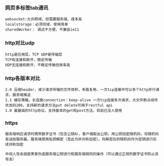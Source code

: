 ### 网页多标签tab通讯

```
websocket:允许跨域，但需要服务端，成本高
localstorage：必须同域，使用简单
sharedWorker： 调试不方便，不兼容ie11
```



### http对比udp

```
http是应用层，TCP UDP是传输层
TCP有连接和断开，稳定传输
UDP无连接和断开，不稳定传输但效率高
```



### http各版本对比

```
2.0 压缩header，减少请求传输的文件体积，多路复用，一次tcp连接中可以多个http并行请求，服务端推送
1.1 缓存策略，长连接connection：keep-alive 一次tcp连接多次请求，大文件断点续传 状态码206，支持新的请求方法put delete可用于restful api
1.0 最基础的http协议，支持基本的get和post方法，目前已没人使用

```



### https

```
服务端响应请求时携带数字证书（包含公钥A），客户端取出公钥，用公钥加密随机码，将随机码发送给服务器，服务端使用私钥解密（至此为非对称加密）。将解密后的随机码作为密钥进行后续对称加密

中间人攻击就是黑客伪造服务端公钥进行和服务端相同的操作（可以通过正规的数字证书防止该攻击）
```

